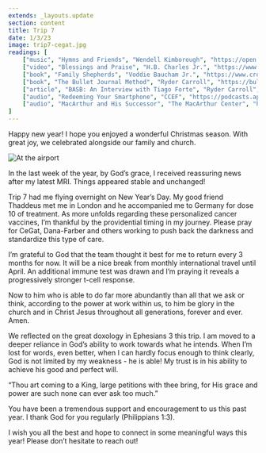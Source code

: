 ```yaml
---
extends: _layouts.update
section: content
title: Trip 7
date: 1/3/23
image: trip7-cegat.jpg
readings: [
    ["music", "Hymns and Friends", "Wendell Kimborough", "https://open.spotify.com/album/2pFMjs1wqF8eOJwGMXj3V7?si=wZas6qlvSfCc7Z8eouefzw&utm_source=copy-link"],
    ["video", "Blessings and Praise", "H.B. Charles Jr.", "https://www.ligonier.org/learn/series/blessing-and-praise-benedictions-and-doxologies-in-scripture"],
    ["book", "Family Shepherds", "Voddie Baucham Jr.", "https://www.crossway.org/books/family-shepherds-tpb/"],
    ["book", "The Bullet Journal Method", "Ryder Carroll", "https://bulletjournal.com/pages/book"],
    ["article", "BASB: An Interview with Tiago Forte", "Ryder Carroll", "https://bulletjournal.com/blogs/bulletjournalist/building-a-second-brain-an-interview-with-tiago-forte"],
    ["audio", "Redeeming Your Smartphone", "CCEF", "https://podcasts.apple.com/us/podcast/ccef-podcast-where-life-scripture-meet/id1196426810?i=1000591811183"],
    ["audio", "MacArthur and His Successor", "The MacArthur Center", "https://podcasts.apple.com/us/podcast/the-macarthur-center-podcast/id1568514256?i=1000590837132"],
]
---
```

Happy new year! I hope you enjoyed a wonderful Christmas season. With great joy, we celebrated alongside our family and church.

<img alt="At the airport" src="/assets/images/xmas22.jpg" />

In the last week of the year, by God’s grace, I received reassuring news after my latest MRI. Things appeared stable and unchanged!

Trip 7 had me flying overnight on New Year’s Day. My good friend Thaddeus met me in London and he accompanied me to Germany for dose 10 of treatment. As more unfolds regarding these personalized cancer vaccines, I’m thankful by the providential timing in my journey. Please pray for CeGat, Dana-Farber and others working to push back the darkness and standardize this type of care.

I’m grateful to God that the team thought it best for me to return every 3 months for now. It will be a nice break from monthly international travel until April. An additional immune test was drawn and I’m praying it reveals a progressively stronger t-cell response.

<x-blockquote class="font-mono" cite="https://www.esv.org/Ephesians+3:20-21/" caption="Ephesians 3:20-21">
    <div>Now to him who is able to do far more abundantly than all that we ask or think, according to the power at work within us, to him be glory in the church and in Christ Jesus throughout all generations, forever and ever. Amen.</div>
</x-blockquote>

We reflected on the great doxology in Ephesians 3 this trip. I am moved to a deeper reliance in God’s ability to work towards what he intends. When I’m lost for words, even better, when I can hardly focus enough to think clearly, God is not limited by my weakness - he is able! My trust is in his ability to achieve his good and perfect will.

<x-blockquote class="font-mono" cite="https://hymnary.org/text/come_my_soul_thy_suit_prepare" caption="John Newton | Come, My Soul, Thy Suit Prepare">
    <div>
        “Thou art coming to a King, large petitions with thee bring, for His grace and power are such none can ever ask too much.”
    </div>
</x-blockquote>

You have been a tremendous support and encouragement to us this past year. I thank God for you regularly (Philippians 1:3).

I wish you all the best and hope to connect in some meaningful ways this year! Please don’t hesitate to reach out!

